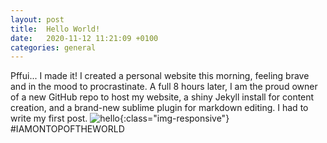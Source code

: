```yaml
---
layout: post
title:  Hello World!
date:   2020-11-12 11:21:09 +0100
categories: general
---
```


Pffui... I made it! I created a personal website this morning, feeling brave and in the mood to procrastinate. A full 8 hours later, I am the proud owner of a new GitHub repo to host my website, a shiny Jekyll install for content creation, and a brand-new sublime plugin for markdown editing. I had to write my first post. 
![hello]({{site.url}}/assets/img/ihaveawebsite.png){:class="img-responsive"}
#IAMONTOPOFTHEWORLD



